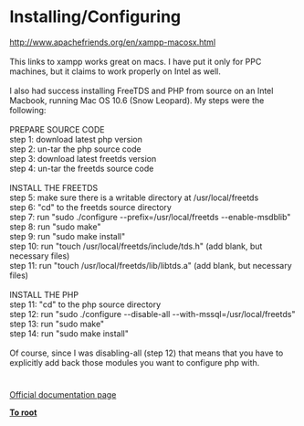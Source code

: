 # Installing/Configuring




<div class="phpcode"><span class="html">
<a href="http://www.apachefriends.org/en/xampp-macosx.html" rel="nofollow" target="_blank">http://www.apachefriends.org/en/xampp-macosx.html</a><br><br>This links to xampp works great on macs. I have put it only for PPC machines, but it claims to work properly on Intel as well. <br><br>I also had success installing FreeTDS and PHP from source on an Intel Macbook, running Mac OS 10.6 (Snow Leopard). My steps were the following:<br><br>PREPARE SOURCE CODE<br>step 1: download latest php version<br>step 2: un-tar the php source code<br>step 3: download latest freetds version<br>step 4: un-tar the freetds source code<br><br>INSTALL THE FREETDS<br>step 5: make sure there is a writable directory at /usr/local/freetds<br>step 6: &quot;cd&quot; to the freetds source directory<br>step 7: run &quot;sudo ./configure --prefix=/usr/local/freetds --enable-msdblib&quot;<br>step 8: run &quot;sudo make&quot;<br>step 9: run &quot;sudo make install&quot;<br>step 10: run &quot;touch /usr/local/freetds/include/tds.h&quot; (add blank, but necessary files)<br>step 11: run &quot;touch /usr/local/freetds/lib/libtds.a&quot; (add blank, but necessary files)<br><br>INSTALL THE PHP<br>step 11: &quot;cd&quot; to the php source directory<br>step 12: run &quot;sudo ./configure --disable-all --with-mssql=/usr/local/freetds&quot;<br>step 13: run &quot;sudo make&quot;<br>step 14: run &quot;sudo make install&quot;<br><br>Of course, since I was disabling-all (step 12) that means that you have to explicitly add back those modules you want to configure php with.</span>
</div>
  

#

[Official documentation page](https://www.php.net/manual/en/mssql.setup.php)

**[To root](/README.md)**